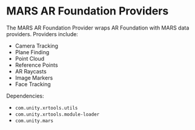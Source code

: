 # MARS AR Foundation Providers
The MARS AR Foundation Provider wraps AR Foundation with MARS data providers.
Providers include:
- Camera Tracking
- Plane Finding
- Point Cloud
- Reference Points
- AR Raycasts
- Image Markers
- Face Tracking

Dependencies:
- `com.unity.xrtools.utils`
- `com.unity.xrtools.module-loader`
- `com.unity.mars`
